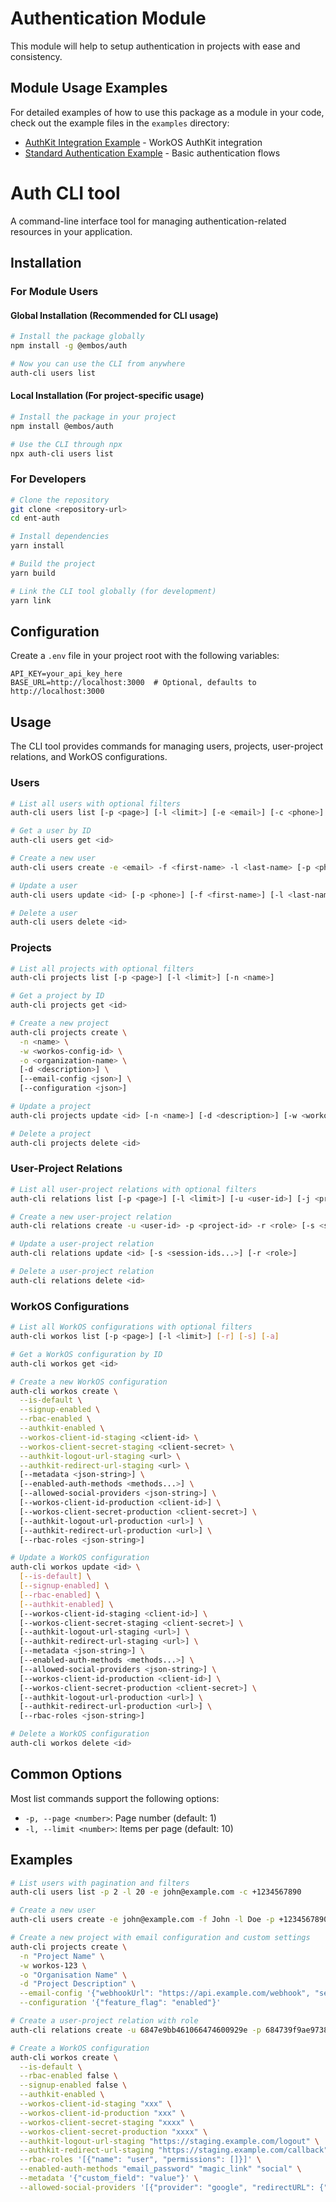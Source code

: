 # Authentication Module

This module will help to setup authentication in projects with ease and consistency.

## Module Usage Examples

For detailed examples of how to use this package as a module in your code, check out the example files in the `examples` directory:

- [AuthKit Integration Example](examples/authkit.ts) - WorkOS AuthKit integration
- [Standard Authentication Example](examples/standard.ts) - Basic authentication flows

# Auth CLI tool

A command-line interface tool for managing authentication-related resources in your application.

## Installation

### For Module Users

#### Global Installation (Recommended for CLI usage)

```bash
# Install the package globally
npm install -g @embos/auth

# Now you can use the CLI from anywhere
auth-cli users list
```

#### Local Installation (For project-specific usage)

```bash
# Install the package in your project
npm install @embos/auth

# Use the CLI through npx
npx auth-cli users list
```

### For Developers

```bash
# Clone the repository
git clone <repository-url>
cd ent-auth

# Install dependencies
yarn install

# Build the project
yarn build

# Link the CLI tool globally (for development)
yarn link
```

## Configuration

Create a `.env` file in your project root with the following variables:

```env
API_KEY=your_api_key_here
BASE_URL=http://localhost:3000  # Optional, defaults to http://localhost:3000
```

## Usage

The CLI tool provides commands for managing users, projects, user-project relations, and WorkOS configurations.

### Users

```bash
# List all users with optional filters
auth-cli users list [-p <page>] [-l <limit>] [-e <email>] [-c <phone>]

# Get a user by ID
auth-cli users get <id>

# Create a new user
auth-cli users create -e <email> -f <first-name> -l <last-name> [-p <phone>]

# Update a user
auth-cli users update <id> [-p <phone>] [-f <first-name>] [-l <last-name>]

# Delete a user
auth-cli users delete <id>
```

### Projects

```bash
# List all projects with optional filters
auth-cli projects list [-p <page>] [-l <limit>] [-n <name>]

# Get a project by ID
auth-cli projects get <id>

# Create a new project
auth-cli projects create \
  -n <name> \
  -w <workos-config-id> \
  -o <organization-name> \
  [-d <description>] \
  [--email-config <json>] \
  [--configuration <json>]

# Update a project
auth-cli projects update <id> [-n <name>] [-d <description>] [-w <workos-config>] [-o <organization-name>]

# Delete a project
auth-cli projects delete <id>
```

### User-Project Relations

```bash
# List all user-project relations with optional filters
auth-cli relations list [-p <page>] [-l <limit>] [-u <user-id>] [-j <project-id>] [-w <workos-user-id>]

# Create a new user-project relation
auth-cli relations create -u <user-id> -p <project-id> -r <role> [-s <session-ids...>] [-w <workos-user-id>]

# Update a user-project relation
auth-cli relations update <id> [-s <session-ids...>] [-r <role>]

# Delete a user-project relation
auth-cli relations delete <id>
```

### WorkOS Configurations

```bash
# List all WorkOS configurations with optional filters
auth-cli workos list [-p <page>] [-l <limit>] [-r] [-s] [-a]

# Get a WorkOS configuration by ID
auth-cli workos get <id>

# Create a new WorkOS configuration
auth-cli workos create \
  --is-default \
  --signup-enabled \
  --rbac-enabled \
  --authkit-enabled \
  --workos-client-id-staging <client-id> \
  --workos-client-secret-staging <client-secret> \
  --authkit-logout-url-staging <url> \
  --authkit-redirect-url-staging <url> \
  [--metadata <json-string>] \
  [--enabled-auth-methods <methods...>] \
  [--allowed-social-providers <json-string>] \
  [--workos-client-id-production <client-id>] \
  [--workos-client-secret-production <client-secret>] \
  [--authkit-logout-url-production <url>] \
  [--authkit-redirect-url-production <url>] \
  [--rbac-roles <json-string>]

# Update a WorkOS configuration
auth-cli workos update <id> \
  [--is-default] \
  [--signup-enabled] \
  [--rbac-enabled] \
  [--authkit-enabled] \
  [--workos-client-id-staging <client-id>] \
  [--workos-client-secret-staging <client-secret>] \
  [--authkit-logout-url-staging <url>] \
  [--authkit-redirect-url-staging <url>] \
  [--metadata <json-string>] \
  [--enabled-auth-methods <methods...>] \
  [--allowed-social-providers <json-string>] \
  [--workos-client-id-production <client-id>] \
  [--workos-client-secret-production <client-secret>] \
  [--authkit-logout-url-production <url>] \
  [--authkit-redirect-url-production <url>] \
  [--rbac-roles <json-string>]

# Delete a WorkOS configuration
auth-cli workos delete <id>
```

## Common Options

Most list commands support the following options:

- `-p, --page <number>`: Page number (default: 1)
- `-l, --limit <number>`: Items per page (default: 10)

## Examples

```bash
# List users with pagination and filters
auth-cli users list -p 2 -l 20 -e john@example.com -c +1234567890

# Create a new user
auth-cli users create -e john@example.com -f John -l Doe -p +1234567890

# Create a new project with email configuration and custom settings
auth-cli projects create \
  -n "Project Name" \
  -w workos-123 \
  -o "Organisation Name" \
  -d "Project Description" \
  --email-config '{"webhookUrl": "https://api.example.com/webhook", "senders": ["noreply@example.com"]}' \
  --configuration '{"feature_flag": "enabled"}'

# Create a user-project relation with role
auth-cli relations create -u 6847e9bb461066474600929e -p 684739f9ae9738d07631a9bd -r '{"name": "user", "permissions": []}' -w user_01JVKXSE91C5578BTMQ11PVW01

# Create a WorkOS configuration
auth-cli workos create \
  --is-default \
  --rbac-enabled false \
  --signup-enabled false \
  --authkit-enabled \
  --workos-client-id-staging "xxx" \
  --workos-client-id-production "xxx" \
  --workos-client-secret-staging "xxxx" \
  --workos-client-secret-production "xxxx" \
  --authkit-logout-url-staging "https://staging.example.com/logout" \
  --authkit-redirect-url-staging "https://staging.example.com/callback" \
  --rbac-roles '[{"name": "user", "permissions": []}]' \
  --enabled-auth-methods "email_password" "magic_link" "social" \
  --metadata '{"custom_field": "value"}' \
  --allowed-social-providers '[{"provider": "google", "redirectURL": {"staging": "https://staging.example.com/auth/google", "production": "https://example.com/auth/google"}}, {"provider": "microsoft", "redirectURL": {"staging": "https://staging.example.com/auth/google", "production": "https://example.com/auth/microsoft"}}]'
```
